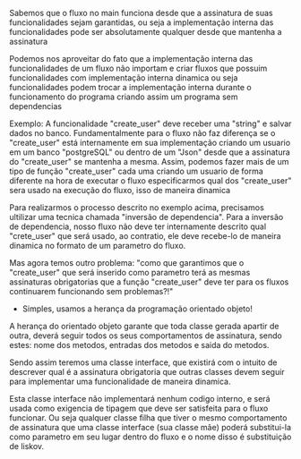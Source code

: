 Sabemos que o fluxo no main funciona desde que a assinatura de suas funcionalidades sejam garantidas, ou seja a implementação interna das funcionalidades pode ser absolutamente qualquer desde que mantenha a assinatura

Podemos nos aproveitar do fato que a implementação interna das funcionalidades de um fluxo não importam e criar fluxos que possuim funcionalidades com implementação interna dinamica ou seja funcionalidades podem trocar a implementação interna durante  o funcionamento do programa criando assim um programa sem dependencias

Exemplo:
	A funcionalidade "create_user" deve receber uma "string" e salvar dados no banco.
	Fundamentalmente para o fluxo não faz diferença se o "create_user" está internamente em sua implementação criando um usuario em um banco "postgreSQL" ou dentro de um "Json" desde que a assinatura do "create_user" se mantenha a mesma.
	Assim, podemos fazer mais de um tipo de função "create_user" cada uma criando um usuario de forma diferente na hora de executar o fluxo especificarmos qual dos "create_user" sera usado na execução do fluxo, isso de maneira dinamica


Para realizarmos o processo descrito no exemplo acima, precisamos ultilizar uma tecnica chamada "inversão de dependencia". Para a inversão de dependencia, nosso fluxo não deve ter internamente descrito qual "crete_user" que será usado, ao contratio, ele deve recebe-lo de maneira dinamica no formato de um parametro do fluxo.

Mas agora temos outro problema: "como que garantimos que o "create_user" que será inserido como parametro terá as mesmas assinaturas obrigatorias que a função "create_user" deve ter para os fluxos continuarem funcionando sem problemas?!"
- Simples, usamos a herança da programação orientado objeto!

A herança do orientado objeto garante que toda classe gerada apartir de outra, deverá seguir todos os seus comportamentos de assinatura, sendo estes: nome dos metodos, entradas dos metodos e saida do metodos.

Sendo assim teremos uma classe interface, que existirá com o intuito de descrever qual é a assinatura obrigatoria que outras classes devem seguir para implementar uma funcionalidade de maneira dinamica.

Esta classe interface não implementará nenhum codigo interno, e será usada como exigencia de tipagem que deve ser satisfeita para o fluxo funcionar. Ou seja qualquer classe filha que tiver o mesmo comportamento de assinatura que uma classe interface (sua classe mãe) poderá substitui-la como parametro em seu lugar dentro do fluxo e o nome disso é substituição de liskov.

